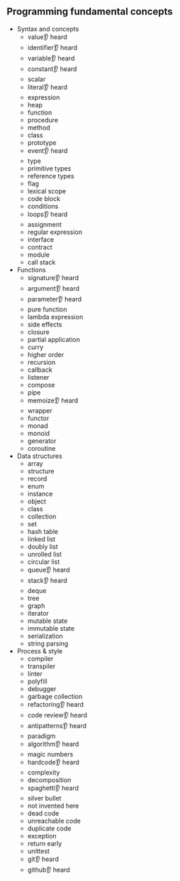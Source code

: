 ## Programming fundamental concepts

- Syntax and concepts
  - value👂 heard
  - identifier👂 heard
  - variable👂 heard
  - constant👂 heard
  - scalar
  - literal👂 heard
  - expression
  - heap
  - function
  - procedure
  - method
  - class
  - prototype
  - event👂 heard
  - type
  - primitive types
  - reference types
  - flag
  - lexical scope
  - code block
  - conditions
  - loops👂 heard
  - assignment
  - regular expression
  - interface
  - contract
  - module
  - call stack
- Functions
  - signature👂 heard
  - argument👂 heard
  - parameter👂 heard
  - pure function
  - lambda expression
  - side effects
  - closure
  - partial application
  - curry
  - higher order
  - recursion
  - callback
  - listener
  - compose
  - pipe
  - memoize👂 heard
  - wrapper
  - functor
  - monad
  - monoid
  - generator
  - coroutine
- Data structures
  - array
  - structure
  - record
  - enum
  - instance
  - object
  - class
  - collection
  - set
  - hash table
  - linked list
  - doubly list
  - unrolled list
  - circular list
  - queue👂 heard
  - stack👂 heard
  - deque
  - tree
  - graph
  - iterator
  - mutable state
  - immutable state
  - serialization
  - string parsing
- Process & style
  - compiler
  - transpiler
  - linter
  - polyfill
  - debugger
  - garbage collection
  - refactoring👂 heard
  - code review👂 heard
  - antipatterns👂 heard
  - paradigm
  - algorithm👂 heard
  - magic numbers
  - hardcode👂 heard
  - complexity
  - decomposition
  - spaghetti👂 heard
  - silver bullet
  - not invented here
  - dead code
  - unreachable code
  - duplicate code
  - exception
  - return early
  - unittest
  - git👂 heard
  - github👂 heard
